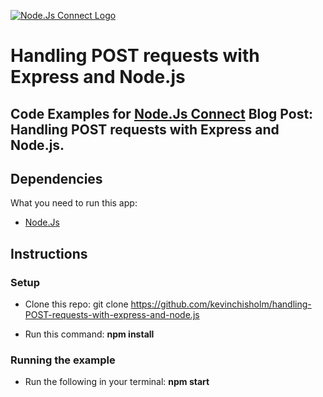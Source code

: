[![Node.Js Connect Logo](http://www.nodejsconnect.com//sites/default/themes/drupalconnect/images/layout/logo-lo.png)](http://www.nodejsconnect.com/)

# Handling POST requests with Express and Node.js

## Code Examples for [Node.Js Connect](http://www.nodejsconnect.com/) Blog Post: Handling POST requests with Express and Node.js.

## Dependencies

What you need to run this app:

* [Node.Js](https://nodejs.org)

## Instructions

### Setup

* Clone this repo: git clone https://github.com/kevinchisholm/handling-POST-requests-with-express-and-node.js

* Run this command: **npm install**

### Running the example

* Run the following in your terminal:  **npm start**


